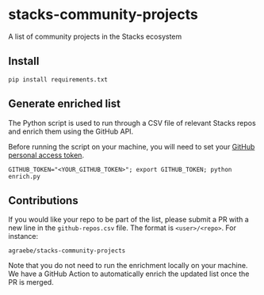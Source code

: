 # stacks-community-projects
 A list of community projects in the Stacks ecosystem

## Install

```shell
pip install requirements.txt
```

## Generate enriched list
The Python script is used to run through a CSV file of relevant Stacks repos and enrich them using the GitHub API.

Before running the script on your machine, you will need to set your [GitHub personal access token](https://docs.github.com/en/github/authenticating-to-github/creating-a-personal-access-token).

```shell
GITHUB_TOKEN="<YOUR_GITHUB_TOKEN>"; export GITHUB_TOKEN; python enrich.py
```

## Contributions
If you would like your repo to be part of the list, please submit a PR with a new line in the `github-repos.csv` file. The format is `<user>/<repo>`. For instance:

```csv
agraebe/stacks-community-projects
```

Note that you do not need to run the enrichment locally on your machine. We have a GitHub Action to automatically enrich the updated list once the PR is merged.
